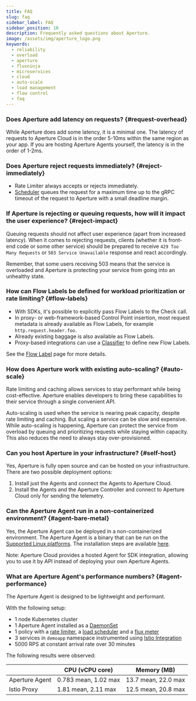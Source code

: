 ```yaml
---
title: FAQ
slug: faq
sidebar_label: FAQ
sidebar_position: 10
description: Frequently asked questions about Aperture.
image: /assets/img/aperture_logo.png
keywords:
  - reliability
  - overload
  - aperture
  - fluxninja
  - microservices
  - cloud
  - auto-scale
  - load management
  - flow control
  - faq
---
```


### Does Aperture add latency on requests? {#request-overhead}

While Aperture does add some latency, it is a minimal one. The latency of
requests to Aperture Cloud is in the order 5-10ms within the same region as your
app. If you are hosting Aperture Agents yourself, the latency is in the order of
1-2ms.

### Does Aperture reject requests immediately? {#reject-immediately}

- Rate Limiter always accepts or rejects immediately.
- [Scheduler][scheduler] queues the request for a maximum time up to the gRPC
  timeout of the request to Aperture with a small deadline margin.

### If Aperture is rejecting or queuing requests, how will it impact the user experience? {#reject-impact}

Queuing requests should not affect user experience (apart from increased
latency). When it comes to rejecting requests, clients (whether it is front-end
code or some other service) should be prepared to receive
`429 Too Many Requests` or `503 Service Unavailable` response and react
accordingly.

Remember, that some users receiving 503 means that the service is overloaded and
Aperture is protecting your service from going into an unhealthy state.

### How can Flow Labels be defined for workload prioritization or rate limiting? {#flow-labels}

- With SDKs, it's possible to explicitly pass Flow Labels to the Check call.
- In proxy- or web-framework-based Control Point insertion, most request
  metadata is already available as Flow Labels, for example
  `http.request.header.foo`.
- Already existing baggage is also available as Flow Labels.
- Proxy-based integrations can use a [Classifier][classifier] to define new Flow
  Labels.

See the [Flow Label][flow-label] page for more details.

### How does Aperture work with existing auto-scaling? {#auto-scale}

Rate limiting and caching allows services to stay performant while being
cost-effective. Aperture enables developers to bring these capabilities to their
service through a single convenient API.

Auto-scaling is used when the service is nearing peak capacity, despite rate
limiting and caching. But scaling a service can be slow and expensive. While
auto-scaling is happening, Aperture can protect the service from overload by
queuing and prioritizing requests while staying within capacity. This also
reduces the need to always stay over-provisioned.

### Can you host Aperture in your infrastructure? {#self-host}

Yes, Aperture is fully open source and can be hosted on your infrastructure.
There are two possible deployment options:

1. Install just the Agents and connect the Agents to Aperture Cloud.
2. Install the Agents and the Aperture Controller and connect to Aperture Cloud
   only for sending the telemetry.

### Can the Aperture Agent run in a non-containerized environment? {#agent-bare-metal}

Yes, the Aperture Agent can be deployed in a non-containerized environment. The
Aperture Agent is a binary that can be run on the
[Supported Linux platforms](/aperture-for-infra/supported-platforms.md). The
installation steps are available
[here](/aperture-for-infra/agent/bare-metal.md).

Note: Aperture Cloud provides a hosted Agent for SDK integration, allowing you
to use it by API instead of deploying your own Aperture Agents.

### What are Aperture Agent's performance numbers? {#agent-performance}

The Aperture Agent is designed to be lightweight and performant.

With the following setup:

- 1 node Kubernetes cluster
- 1 Aperture Agent installed as a
  [DaemonSet](/aperture-for-infra/agent/kubernetes/operator/daemonset.md)
- 1 policy with a [rate limiter][rate-limiter], a [load
  scheduler][load-scheduler] and a [flux meter][flux-meter]
- 3 services in `demoapp` namespace instrumented using
  [Istio Integration](/aperture-for-infra/integrations/istio/istio.md)
- 5000 RPS at constant arrival rate over 30 minutes

The following results were observed:

|                | CPU (vCPU core)      | Memory (MB)         |
| -------------- | -------------------- | ------------------- |
| Aperture Agent | 0.783 mean, 1.02 max | 13.7 mean, 22.0 max |
| Istio Proxy    | 1.81 mean, 2.11 max  | 12.5 mean, 20.8 max |

[rate-limiter]: /concepts/rate-limiter.md
[load-scheduler]: /concepts/scheduler/load-scheduler.md
[scheduler]: /concepts/scheduler/scheduler.md
[flux-meter]: /concepts/advanced/flux-meter.md
[classifier]: /concepts/advanced/classifier.md
[flow-label]: /concepts/flow-label.md
